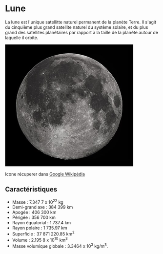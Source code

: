 # Lune

La lune est l'unique satellitte naturel permanent de la planète Terre. Il s'agit du cinquième plus grand satellite naturel du système solaire, et du plus grand des satellites planétaires par rapport à la taille de la planète autour de laquelle il orbite.

![Icone de la lune](Lune.jpg)

Icone récuperer dans [Google Wikipédia](https://fr.wikipedia.org/wiki/Voyager_1)

## Caractéristiques

- Masse : 7.347 7 x 10<sup>22</sup> kg
- Demi-grand axe : 384 399 km
- Apogée : 406 300 km
- Périgée : 356 700 km
- Rayon équatorial : 1 737.4 km
- Rayon polaire : 1 735.97 km
- Superficie : 37 871 220.85 km<sup>2</sup>
- Volume : 2.195 8 x 10<sup>10</sup> km<sup>3</sup>
- Masse volumique globale : 3.3464 x 10<sup>3</sup> kg/m<sup>3</sup>.